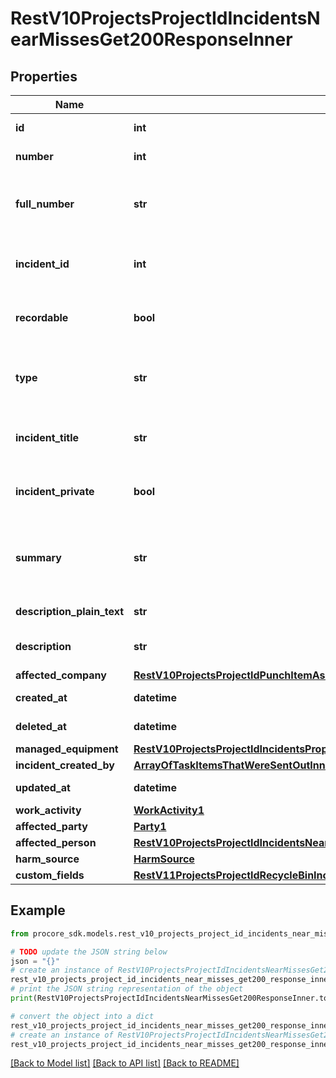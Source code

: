 # RestV10ProjectsProjectIdIncidentsNearMissesGet200ResponseInner


## Properties

Name | Type | Description | Notes
------------ | ------------- | ------------- | -------------
**id** | **int** | Incident Record ID | [optional] 
**number** | **int** | The number of the Record | [optional] 
**full_number** | **str** | The Incident Number combined with the Record Number | [optional] 
**incident_id** | **int** | The id of the Incident to which the record belongs | [optional] 
**recordable** | **bool** | Indicates whether the Incident Record is recordable | [optional] 
**type** | **str** | The type of incident record (environmental, injury, near_miss, property_damage) | [optional] 
**incident_title** | **str** | The title of the Incident to which the record belongs | [optional] 
**incident_private** | **bool** | Indicates whether the Incident to which the record belongs is private | [optional] 
**summary** | **str** | Summary combining the affliction type, body part affected, and source of harm. | [optional] 
**description_plain_text** | **str** | Description of event | [optional] 
**description** | **str** | Description of event in Rich Text format | [optional] 
**affected_company** | [**RestV10ProjectsProjectIdPunchItemAssignmentsIdGet200ResponseVendor**](RestV10ProjectsProjectIdPunchItemAssignmentsIdGet200ResponseVendor.md) |  | [optional] 
**created_at** | **datetime** | Timestamp of creation | [optional] 
**deleted_at** | **datetime** | Timestamp of deletion | [optional] 
**managed_equipment** | [**RestV10ProjectsProjectIdIncidentsPropertyDamagesGet200ResponseInnerAllOfManagedEquipment**](RestV10ProjectsProjectIdIncidentsPropertyDamagesGet200ResponseInnerAllOfManagedEquipment.md) |  | [optional] 
**incident_created_by** | [**ArrayOfTaskItemsThatWereSentOutInnerAllOfAssignee**](ArrayOfTaskItemsThatWereSentOutInnerAllOfAssignee.md) |  | [optional] 
**updated_at** | **datetime** | Timestamp of last update | [optional] 
**work_activity** | [**WorkActivity1**](WorkActivity1.md) |  | [optional] 
**affected_party** | [**Party1**](Party1.md) |  | [optional] 
**affected_person** | [**RestV10ProjectsProjectIdIncidentsNearMissesGet200ResponseInnerAllOfAffectedPerson**](RestV10ProjectsProjectIdIncidentsNearMissesGet200ResponseInnerAllOfAffectedPerson.md) |  | [optional] 
**harm_source** | [**HarmSource**](HarmSource.md) |  | [optional] 
**custom_fields** | [**RestV11ProjectsProjectIdRecycleBinIncidentsWitnessStatementsGet200ResponseInnerCustomFields**](RestV11ProjectsProjectIdRecycleBinIncidentsWitnessStatementsGet200ResponseInnerCustomFields.md) |  | [optional] 

## Example

```python
from procore_sdk.models.rest_v10_projects_project_id_incidents_near_misses_get200_response_inner import RestV10ProjectsProjectIdIncidentsNearMissesGet200ResponseInner

# TODO update the JSON string below
json = "{}"
# create an instance of RestV10ProjectsProjectIdIncidentsNearMissesGet200ResponseInner from a JSON string
rest_v10_projects_project_id_incidents_near_misses_get200_response_inner_instance = RestV10ProjectsProjectIdIncidentsNearMissesGet200ResponseInner.from_json(json)
# print the JSON string representation of the object
print(RestV10ProjectsProjectIdIncidentsNearMissesGet200ResponseInner.to_json())

# convert the object into a dict
rest_v10_projects_project_id_incidents_near_misses_get200_response_inner_dict = rest_v10_projects_project_id_incidents_near_misses_get200_response_inner_instance.to_dict()
# create an instance of RestV10ProjectsProjectIdIncidentsNearMissesGet200ResponseInner from a dict
rest_v10_projects_project_id_incidents_near_misses_get200_response_inner_from_dict = RestV10ProjectsProjectIdIncidentsNearMissesGet200ResponseInner.from_dict(rest_v10_projects_project_id_incidents_near_misses_get200_response_inner_dict)
```
[[Back to Model list]](../README.md#documentation-for-models) [[Back to API list]](../README.md#documentation-for-api-endpoints) [[Back to README]](../README.md)


